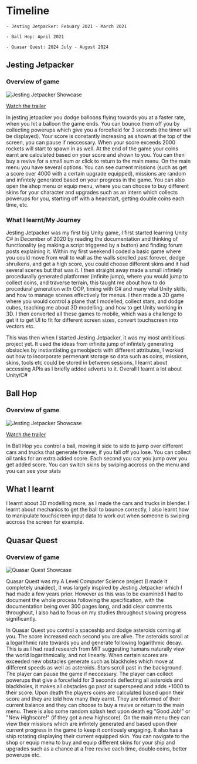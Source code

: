 # Timeline

```
- Jesting Jetpacker: Febuary 2021 - March 2021

- Ball Hop: April 2021

- Quasar Quest: 2024 July - August 2024
```

## Jesting Jetpacker

### Overview of game

![Jesting Jetpacker Showcase](Jesting%20Jetpacker%20Scripts/showcase%20image/jesting%20jetpacker%20showcase.png)

[Watch the trailer](https://www.youtube.com/watch?v=1H9mcVTjLgU&t=48s)

In jesting jetpacker you dodge balloons flying towards you at a faster rate, when you hit a balloon the game ends. You can bounce them off you by collecting powerups which give you a forcefield for 3 seconds (the timer will be displayed). Your score is constantly increasing as shown at the top of the screen, you can pause if neccessary. When your score exceeds 2000 rockets will start to spawn in as well. At the end of the game your coins earnt are calculated based on your score and shown to you. You can then buy a revive for a small sum or click to return to the main menu. On the main menu you have several options. You can see current missions (such as get a score over 4000 with a certain upgrade equipped), missions are random and infintely generated based on your progress in the game. You can also open the shop menu or equip menu, where you can choose to buy different skins for your character and upgrades such as an intern which collects powerups for you, starting off with a headstart, getting double coins each time, etc. 

### What I learnt/My Journey

Jesting Jetpacker was my first big Unity game, I first started learning Unity C# in December of 2020 by reading the documentation and thinking of functionality (eg making a script triggered by a button) and finding forum posts explaining it. Within my first weekend I coded a basic game where you could move from wall to wall as the walls scrolled past forever, dodge shruikens, and get a high score, you could choose different skins and it had several scenes but that was it. I then straight away made a small infintely procedurally generated platformer (infinite jump), where you would jump to collect coins, and traverse terrain, this taught me about how to do procedural generation with OOP, timing with C# and many vital Unity skills, and how to manage scenes effectively for menus. I then made a 3D game where you would control a plane that I modelled, collect stars, and dodge cubes, teaching me about 3D modelling, and how to get Unity working in 3D. I then converted all these games to mobile, which was a challenge to get it to get UI to fit for different screen sizes, convert touchscreen into vectors etc. 

This was then when I started Jesting Jetpacker, it was my most ambitious project yet. It used the ideas from infinite jump of infintely generating obstacles by instiantiating gameobjects with different attributes, I worked out how to incorporate permenant storage so data such as coins, missions, skins, tools etc could be stored in between sessions, I learnt about accessing APIs as I briefly added adverts to it. Overall I learnt a lot about Unity/C#

## Ball Hop

### Overview of game

![Jesting Jetpacker Showcase](Ball%20Hop%20Scripts/showcase_images/ball%20hop%20showcase.png)

[Watch the trailer](https://www.youtube.com/watch?v=E_doF_Gnd5k&t=12s)

In Ball Hop you control a ball, moving it side to side to jump over different cars and trucks that generate forever, if you fall off you lose. You can collect oil tanks for an extra added score. Each second you car you jump over you get added score. You can switch skins by swiping accross on the menu and you can see your stats

## What I learnt

I learnt about 3D modelling more, as I made the cars and trucks in blender. I learnt about mechanics to get the ball to bounce correctly, I also learnt how to manipulate touchscreen input data to work out when someone is swiping accross the screen for example. 

## Quasar Quest 

### Overview of game 

![Quasar Quest Showcase](Ball%20Hop%20Scripts/showcase_images/ball%20hop%20showcase.png)

Quasar Quest was my A Level Computer Science project (I made it completely unaided), it was largely inspired by Jesting Jetpacker which I had made a few years prior. However as this was to be examined I had to document the whole process following the specification, with the documentation being over 300 pages long, and add clear comments throughout, I also had to focus on my studies throughout slowing progress significantly.

In Quasar Quest you control a spaceship and dodge asteroids coming at you. The score increased each second you are alive. The asteroids scroll at a logarithmic rate towards you and generate following logarithmic decay. This is as I had read research from MIT suggesting humans naturally view the world logarithmically, and not linearly. When certain scores are exceeded new obstacles generate such as blackholes which move at different speeds as well as asteroids. Stars scroll past in the background. The player can pause the game if neccessary. The player can collect powerups that give a forcefield for 3 seconds deflecting all asteroids and blackholes, it makes all obstacles go past at superspeed and adds +1000 to their score. Upon death the players coins are calculated based upon their score and they are told how many they earnt. They are informed of their current balance and they can choose to buy a revive or return to the main menu. There is also some random splash text upon death eg "Good Job!" or "New Highscore!" (if they got a new highscore). On the main menu they can view their missions which are infintely generated and based upon their current progress in the game to keep it contiously engaging. It also has a ship rotating displaying their current equipped skin. You can navigate to the shop or equip menu to buy and equip different skins for your ship and upgrades such as a chance at a free revive each time, double coins, better powerups etc. 
